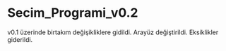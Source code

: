 # Secim_Programi_v0.2
 v0.1 üzerinde birtakım değişikliklere gidildi. 
 Arayüz değiştirildi. 
 Eksiklikler giderildi.
